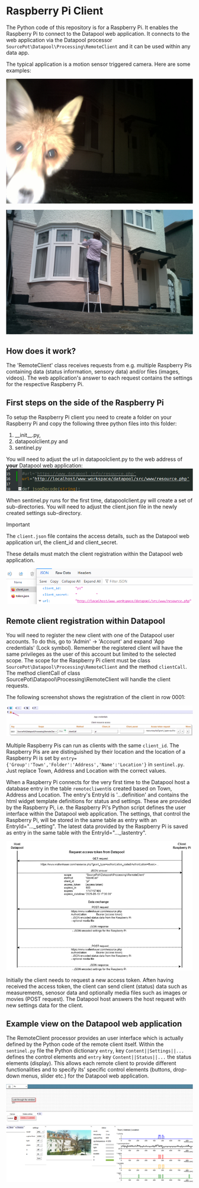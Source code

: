 # Raspberry Pi Client
The Python code of this repository is for a Raspberry Pi. It enables the Raspberry Pi to connect to the Datapool web application.
It connects to the web application via the Datapool processor `SourcePot\Datapool\Processing\RemoteClient` and it can be used within any data app.

The typical application is a motion sensor triggered camera. Here are some examples:

![Raspberry Pi Client Mr Fox shot](/assets/img/mr_fox.jpg "Mr Fox")

![Repair and cleaning session](/assets/img/repair.jpg "Repair and cleaning session")

## How does it work?

The 'RemoteClient' class receives requests from e.g. multiple Raspberry Pis containing data (status information, sensory data) and/or files (images, videos). The web application's answer to each request contains the settings for the respective Raspberry Pi.

## First steps on the side of the Raspberry Pi
To setup the Raspberry Pi client you need to create a folder on your Raspberry Pi and copy the following three python files into this folder: 
1. \_\_init\_\_.py,
2. datapoolclient.py and 
3. sentinel.py

You will need to adjust the url in datapoolclient.py to the web address of __your__ Datapool web application:
![URL setting within datapoolclient.py](/assets/img/url.png "URL setting within datapoolclient.py")

When sentinel.py runs for the first time, datapoolclient.py will create a set of sub-directories. You will need to adjust the client.json file in the newly created settings sub-directory.

> [!IMPORTANT]  
> The `client.json` file contains the access details, such as the Datapool web application url, the client_id and client_secret.

These details must match the client registration within the Datapool web application.

![Update client.json with the correct client_id and client_secret](/assets/img/client-json.png "Content of client.json")

## Remote client registration within Datapool
You will need to register the new client with one of the Datapool user accounts. To do this, go to 'Admin' &rarr; 'Account' and expand 'App credentials' (Lock symbol).
Remember the registered client will have the same privileges as the user of this account but limited to the selected scope. The scope for the Raspberry Pi client must be class `SourcePot\Datapool\Processing\RemoteClient` and the method `clientCall`. The method clientCall of class SourcePot\Datapool\Processing\RemoteClient will handle the client requests.

The following screenshot shows the registration of the client in row 0001:

![Raspberry Pi client registration](/assets/img/datapool_client_registration.png "Client registration within the Datapool web application")

Multiple Raspberry Pis can run as clients with the same `client_id`. The Raspberry Pis are are distinguished by their location and the location of a Raspberry Pi is set by `entry={'Group':'Town','Folder':'Address','Name':'Location'}` in `sentinel.py`. Just replace Town, Address and Location with the correct values. 

When a Raspberry Pi connects for the very first time to the Datapool host a database entry in the table `remotecliwent`is created based on Town, Address and Location. The entry's EntryId is '...definition' and contains the html widget template definitions for status and settings. These are provided by the Raspberry Pi, i.e. the Raspberry Pi's Python script defines the user interface within the Datapool web application. The settings, that control the Raspberry Pi, will be stored in the same table as entry with an EntryId="..._setting". The latest data provided by the Raspberry Pi is saved as entry in the same table with the EntryId="..._lastentry".

![Client host communication](/assets/img/client-host-communication.png "Client host communication")

Initially the client needs to request a new access token. Aften having received the access token, the client can send client (status) data such as measurements, senosor data and optionally media files such as images or movies (POST request). The Datapool host answers the host request with new settings data for the client.

## Example view on the Datapool web application
The RemoteClient processor provides an user interface which is actually defined by the Python code of the remote client itself. Within the `sentinel.py` file the Python dictionary `entry`, key `Content||Settings||...` defines the control elements and `entry` key `Content||Status||...` the status elements (display). This allows each remote client to provide different functionalities and to specify its' specific control elements (buttons, drop-down menus, slider etc.) for the Datapool web application.

![Raspberry Pi client registration](/assets/img/remote-client.png "User Interface on a data app")